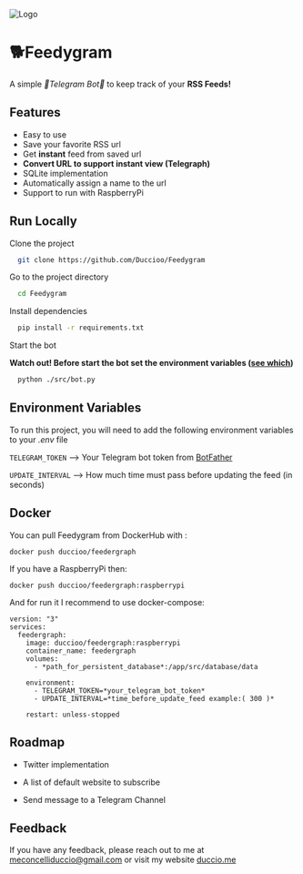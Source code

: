 
![Logo](https://res.cloudinary.com/duccio-me/image/upload/c_scale,r_300000,w_200/v1664798817/Tavolasaasdsegno_1_qzgmun.png)


# 🐕Feedygram

A simple *🤖Telegram Bot🤖* to keep track of your **RSS Feeds!**

## Features

- Easy to use
- Save your favorite RSS url
- Get **instant** feed from saved url
- **Convert URL to support instant view (Telegraph)**
- SQLite implementation
- Automatically assign a name to the url
- Support to run with RaspberryPi


## Run Locally

Clone the project

```bash
  git clone https://github.com/Duccioo/Feedygram
```

Go to the project directory

```bash
  cd Feedygram
```

Install dependencies

```bash
  pip install -r requirements.txt
```


Start the bot

**Watch out! Before start the bot set the environment variables ([see which](https://github.com/Duccioo/Feedygram/#Environment-Variables))**


```bash
  python ./src/bot.py
```


## Environment Variables

To run this project, you will need to add the following environment variables to your *.env* file

`TELEGRAM_TOKEN` --> Your Telegram bot token from [BotFather](https://t.me/BotFather)

`UPDATE_INTERVAL` --> How much time must pass before updating the feed (in seconds)


## Docker

You can pull Feedygram from DockerHub with :

```
docker push duccioo/feedergraph
```

If you have a RaspberryPi then:

```
docker push duccioo/feedergraph:raspberrypi
```

And for run it I recommend to use docker-compose:

```
version: "3"
services:
  feedergraph:
    image: duccioo/feedergraph:raspberrypi
    container_name: feedergraph
    volumes:
      - *path_for_persistent_database*:/app/src/database/data

    environment:
      - TELEGRAM_TOKEN=*your_telegram_bot_token*
      - UPDATE_INTERVAL=*time_before_update_feed example:( 300 )* 

    restart: unless-stopped

```
## Roadmap

- Twitter implementation

- A list of default website to subscribe

- Send message to a Telegram Channel



## Feedback

If you have any feedback, please reach out to me at meconcelliduccio@gmail.com or visit my website 
[duccio.me](https://duccio.me )


